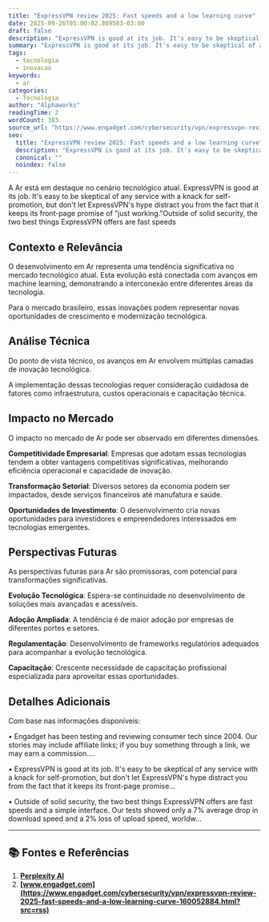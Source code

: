```yaml
---
title: "ExpressVPN review 2025: Fast speeds and a low learning curve"
date: 2025-09-26T05:00:02.809583-03:00
draft: false
description: "ExpressVPN is good at its job. It's easy to be skeptical of any service with a knack for self-promotion, but don't let ExpressVPN's hype distract you from th..."
summary: "ExpressVPN is good at its job. It's easy to be skeptical of any service with a knack for self-promotion, but don't let ExpressVPN's hype distract you from th..."
tags:
  - tecnologia
  - inovacao
keywords:
  - ar
categories:
  - Tecnologia
author: "Alphaworks"
readingTime: 2
wordCount: 383
source_url: "https://www.engadget.com/cybersecurity/vpn/expressvpn-review-2025-fast-speeds-and-a-low-learning-curve-160052884.html?src=rss"
seo:
  title: "ExpressVPN review 2025: Fast speeds and a low learning curve"
  description: "ExpressVPN is good at its job. It's easy to be skeptical of any service with a knack for self-promotion, but don't let ExpressVPN's hype distract you from th..."
  canonical: ""
  noindex: false
---
```


A Ar está em destaque no cenário tecnológico atual. ExpressVPN is good at its job. It's easy to be skeptical of any service with a knack for self-promotion, but don't let ExpressVPN's hype distract you from the fact that it keeps its front-page promise of "just working."Outside of solid security, the two best things ExpressVPN offers are fast speeds 

## Contexto e Relevância

O desenvolvimento em Ar representa uma tendência significativa no mercado tecnológico atual. Esta evolução está conectada com avanços em machine learning, demonstrando a interconexão entre diferentes áreas da tecnologia.

Para o mercado brasileiro, essas inovações podem representar novas oportunidades de crescimento e modernização tecnológica.
## Análise Técnica

Do ponto de vista técnico, os avanços em Ar envolvem múltiplas camadas de inovação tecnológica.



A implementação dessas tecnologias requer consideração cuidadosa de fatores como infraestrutura, custos operacionais e capacitação técnica.
## Impacto no Mercado

O impacto no mercado de Ar pode ser observado em diferentes dimensões.

**Competitividade Empresarial**: Empresas que adotam essas tecnologias tendem a obter vantagens competitivas significativas, melhorando eficiência operacional e capacidade de inovação.

**Transformação Setorial**: Diversos setores da economia podem ser impactados, desde serviços financeiros até manufatura e saúde.

**Oportunidades de Investimento**: O desenvolvimento cria novas oportunidades para investidores e empreendedores interessados em tecnologias emergentes.


## Perspectivas Futuras

As perspectivas futuras para Ar são promissoras, com potencial para transformações significativas.

**Evolução Tecnológica**: Espera-se continuidade no desenvolvimento de soluções mais avançadas e acessíveis.

**Adoção Ampliada**: A tendência é de maior adoção por empresas de diferentes portes e setores.

**Regulamentação**: Desenvolvimento de frameworks regulatórios adequados para acompanhar a evolução tecnológica.

**Capacitação**: Crescente necessidade de capacitação profissional especializada para aproveitar essas oportunidades.
## Detalhes Adicionais

Com base nas informações disponíveis:

• Engadget has been testing and reviewing consumer tech since 2004. Our stories may include affiliate links; if you buy something through a link, we may earn a commission....

• ExpressVPN is good at its job. It's easy to be skeptical of any service with a knack for self-promotion, but don't let ExpressVPN's hype distract you from the fact that it keeps its front-page promise...

• Outside of solid security, the two best things ExpressVPN offers are fast speeds and a simple interface. Our tests showed only a 7% average drop in download speed and a 2% loss of upload speed, worldw...



---

## 📚 Fontes e Referências

1. **[Perplexity AI](https://www.perplexity.ai/)**
2. **[www.engadget.com](https://www.engadget.com/cybersecurity/vpn/expressvpn-review-2025-fast-speeds-and-a-low-learning-curve-160052884.html?src=rss)**
